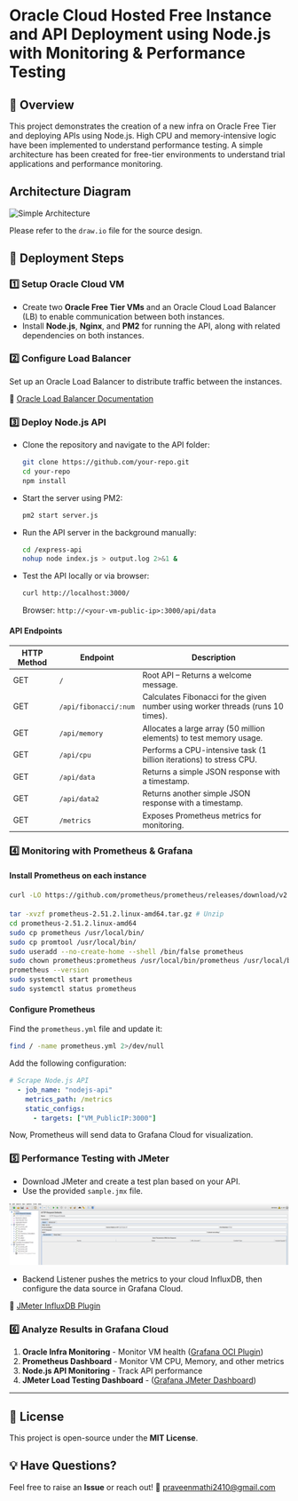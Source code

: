 # Oracle Cloud Hosted Free Instance and API Deployment using Node.js with Monitoring & Performance Testing

## 📌 Overview
This project demonstrates the creation of a new infra on Oracle Free Tier and deploying APIs using Node.js. High CPU and memory-intensive logic have been implemented to understand performance testing. A simple architecture has been created for free-tier environments to understand trial applications and performance monitoring.

## Architecture Diagram
![Simple Architecture](https://github.com/user-attachments/assets/312a653f-014b-460b-95e3-5da36564d2f5)

Please refer to the `draw.io` file for the source design.

## 🚀 Deployment Steps

### 1️⃣ **Setup Oracle Cloud VM**
- Create two **Oracle Free Tier VMs** and an Oracle Cloud Load Balancer (LB) to enable communication between both instances.
- Install **Node.js**, **Nginx**, and **PM2** for running the API, along with related dependencies on both instances.

### 2️⃣ **Configure Load Balancer**
Set up an Oracle Load Balancer to distribute traffic between the instances.

🔗 [Oracle Load Balancer Documentation](https://docs.oracle.com/en-us/iaas/Content/Balance/Tasks/managingloadbalancer_topic-Creating_Load_Balancers.htm)

### 3️⃣ **Deploy Node.js API**
- Clone the repository and navigate to the API folder:
  ```sh
  git clone https://github.com/your-repo.git
  cd your-repo
  npm install
  ```
- Start the server using PM2:
  ```sh
  pm2 start server.js
  ```
- Run the API server in the background manually:
  ```sh
  cd /express-api
  nohup node index.js > output.log 2>&1 &
  ```
- Test the API locally or via browser:
  ```sh
  curl http://localhost:3000/
  ```
  Browser: `http://<your-vm-public-ip>:3000/api/data`

#### API Endpoints
| HTTP Method | Endpoint                | Description |
|------------|------------------------|-------------|
| GET        | `/`                    | Root API – Returns a welcome message. |
| GET        | `/api/fibonacci/:num`   | Calculates Fibonacci for the given number using worker threads (runs 10 times). |
| GET        | `/api/memory`           | Allocates a large array (50 million elements) to test memory usage. |
| GET        | `/api/cpu`              | Performs a CPU-intensive task (1 billion iterations) to stress CPU. |
| GET        | `/api/data`             | Returns a simple JSON response with a timestamp. |
| GET        | `/api/data2`            | Returns another simple JSON response with a timestamp. |
| GET        | `/metrics`              | Exposes Prometheus metrics for monitoring. |

### 4️⃣ **Monitoring with Prometheus & Grafana**
#### Install Prometheus on each instance
```sh
curl -LO https://github.com/prometheus/prometheus/releases/download/v2.51.2/prometheus-2.51.2.linux-amd64.tar.gz

tar -xvzf prometheus-2.51.2.linux-amd64.tar.gz # Unzip
cd prometheus-2.51.2.linux-amd64
sudo cp prometheus /usr/local/bin/
sudo cp promtool /usr/local/bin/
sudo useradd --no-create-home --shell /bin/false prometheus
sudo chown prometheus:prometheus /usr/local/bin/prometheus /usr/local/bin/promtool
prometheus --version
sudo systemctl start prometheus
sudo systemctl status prometheus
```
#### Configure Prometheus
Find the `prometheus.yml` file and update it:
```sh
find / -name prometheus.yml 2>/dev/null
```
Add the following configuration:
```yaml
# Scrape Node.js API
  - job_name: "nodejs-api"
    metrics_path: /metrics
    static_configs:
      - targets: ["VM_PublicIP:3000"]
```
Now, Prometheus will send data to Grafana Cloud for visualization.

### 5️⃣ **Performance Testing with JMeter**
- Download JMeter and create a test plan based on your API.
- Use the provided `sample.jmx` file.

![JMeter Test Plan](https://github.com/praveen2410-pk/myfirstserver/blob/main/Jmeter_sample_testplan.png)

- Backend Listener pushes the metrics to your cloud InfluxDB, then configure the data source in Grafana Cloud.

🔗 [JMeter InfluxDB Plugin](https://github.com/mderevyankoaqa/jmeter-influxdb2-listener-plugin)

### 6️⃣ **Analyze Results in Grafana Cloud**

1. **Oracle Infra Monitoring** - Monitor VM health ([Grafana OCI Plugin](https://grafana.com/grafana/plugins/oci-metrics-datasource/))
2. **Prometheus Dashboard** - Monitor VM CPU, Memory, and other metrics
3. **Node.js API Monitoring** - Track API performance
4. **JMeter Load Testing Dashboard** - ([Grafana JMeter Dashboard](https://grafana.com/grafana/dashboards/13644-jmeter-load-test-org-md-jmeter-influxdb2-visualizer-influxdb-v2-0-flux/))

---

## 📜 License
This project is open-source under the **MIT License**.

## 💡 Have Questions?
Feel free to raise an **Issue** or reach out!
📩 praveenmathi2410@gmail.com
